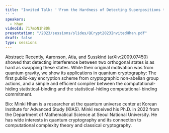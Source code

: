 ```yaml
---
title: "Invited Talk: ''From the Hardness of Detecting Superpositions to Cryptography: Quantum Public Key Encryption and Commitments
'' "
speakers:
  - hhan
videoId: 717mbN1h8Dk
presentation: "/2023/sessions/slides/QCrypt2023InvitedHhan.pdf"
draft: false
type: sessions
---
```

Abstract: Recently, Aaronson, Atia, and Susskind (arXiv:2009.07450) showed that detecting interference between two orthogonal states is as hard as swapping these states. While their original motivation was from quantum gravity, we show its applications in quantum cryptography: The first public-key encryption scheme from cryptographic non-abelian group actions, and a simple and efficient compiler between the computational-hiding statistical-binding and the statistical-hiding computational-binding commitment.

Bio: Minki Hhan is a researcher at the quantum universe center at Korean Institute for Advanced Study (KIAS). Minki received his Ph.D. in 2022 from the Department of Mathematical Science at Seoul National University. He has wide interests in quantum cryptography and its connection to computational complexity theory and classical cryptography.


<!-- fields to use above: -->
<!-- videoId: "Vfl9pPh6ipI" -->
<!-- presentation: "/2023/sessions/slides/QCrypt2023TutorialYuen.pdf" -->
